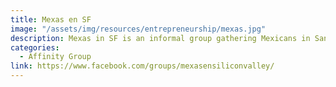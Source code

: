 ```yaml
---
title: Mexas en SF
image: "/assets/img/resources/entrepreneurship/mexas.jpg"
description: Mexas in SF is an informal group gathering Mexicans in San Francisco
categories:
  - Affinity Group
link: https://www.facebook.com/groups/mexasensiliconvalley/
---
```

